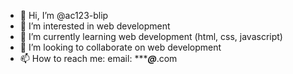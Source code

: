 - 👋 Hi, I’m @ac123-blip
- 👀 I’m interested in web development
- 🌱 I’m currently learning web development (html, css, javascript)
- 💞️ I’m looking to collaborate on web development
- 📫 How to reach me: email: ********@*****.com

<!---
ac123-blip/ac123-blip is a ✨ special ✨ repository because its `README.md` (this file) appears on your GitHub profile.
You can click the Preview link to take a look at your changes.
--->
